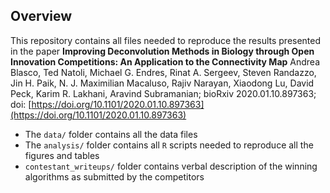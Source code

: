## Overview

This repository contains all files needed to reproduce the results presented in the paper **Improving Deconvolution Methods in Biology through Open Innovation Competitions: An Application to the Connectivity Map** Andrea Blasco, Ted Natoli, Michael G. Endres, Rinat A. Sergeev, Steven Randazzo, Jin H. Paik, N. J. Maximilian Macaluso, Rajiv Narayan, Xiaodong Lu, David Peck, Karim R. Lakhani, Aravind Subramanian; bioRxiv 2020.01.10.897363; doi: [https://doi.org/10.1101/2020.01.10.897363](https://doi.org/10.1101/2020.01.10.897363)


- The `data/` folder contains all the data files
- The `analysis/` folder contains all `R` scripts needed to reproduce all the figures and tables 
- `contestant_writeups/` folder contains verbal description of the winning algorithms as submitted by the competitors